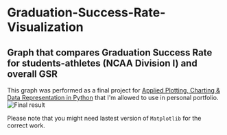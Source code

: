 # Graduation-Success-Rate-Visualization
## Graph that compares Graduation Success Rate for students-athletes (NCAA Division I) and overall GSR

This graph was performed as a final project for [Applied Plotting, Charting & Data Representation in Python](https://www.coursera.org/account/accomplishments/certificate/DAEJPA2SCW9Y) that I'm allowed to use in personal portfolio.
![Final result](https://im2.ezgif.com/tmp/ezgif-2-6b83b82c7c01.gif)

Please note that you might need lastest version of `Matplotlib` for the correct work.
